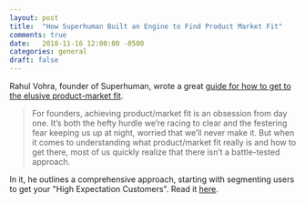 ```yaml
---
layout: post
title:  "How Superhuman Built an Engine to Find Product Market Fit"
comments: true
date:   2018-11-16 12:00:00 -0500
categories: general 
draft: false
---
```


Rahul Vohra, founder of Superhuman, wrote a great [guide for how to get to the elusive product-market fit](https://firstround.com/review/how-superhuman-built-an-engine-to-find-product-market-fit/). 

> For founders, achieving product/market fit is an obsession from day one. It’s both the hefty hurdle we’re racing to clear and the festering fear keeping us up at night, worried that we’ll never make it. But when it comes to understanding what product/market fit really is and how to get there, most of us quickly realize that there isn’t a battle-tested approach.

In it, he outlines a comprehensive approach, starting with segmenting users to get your "High Expectation Customers". Read it [here](https://firstround.com/review/how-superhuman-built-an-engine-to-find-product-market-fit/).